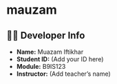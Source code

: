 # mauzam
## 👨‍💻 Developer Info

- **Name:** Muazam Iftikhar
- **Student ID:** (Add your ID here)
- **Module:** B9IS123
- **Instructor:** (Add teacher’s name)

